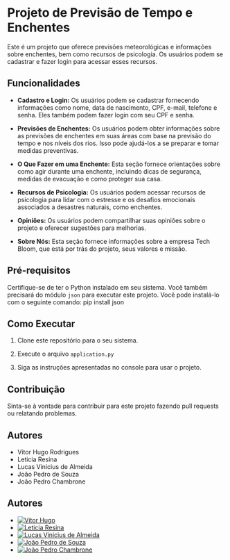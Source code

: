 # Projeto de Previsão de Tempo e Enchentes

Este é um projeto que oferece previsões meteorológicas e informações sobre enchentes, bem como recursos de psicologia. Os usuários podem se cadastrar e fazer login para acessar esses recursos.

## Funcionalidades

- **Cadastro e Login:** Os usuários podem se cadastrar fornecendo informações como nome, data de nascimento, CPF, e-mail, telefone e senha. Eles também podem fazer login com seu CPF e senha.
  
- **Previsões de Enchentes:** Os usuários podem obter informações sobre as previsões de enchentes em suas áreas com base na previsão do tempo e nos níveis dos rios. Isso pode ajudá-los a se preparar e tomar medidas preventivas.
  
- **O Que Fazer em uma Enchente:** Esta seção fornece orientações sobre como agir durante uma enchente, incluindo dicas de segurança, medidas de evacuação e como proteger sua casa.
  
- **Recursos de Psicologia:** Os usuários podem acessar recursos de psicologia para lidar com o estresse e os desafios emocionais associados a desastres naturais, como enchentes.

- **Opiniões:** Os usuários podem compartilhar suas opiniões sobre o projeto e oferecer sugestões para melhorias.

- **Sobre Nós:** Esta seção fornece informações sobre a empresa Tech Bloom, que está por trás do projeto, seus valores e missão.

## Pré-requisitos

Certifique-se de ter o Python instalado em seu sistema. Você também precisará do módulo `json` para executar este projeto. Você pode instalá-lo com o seguinte comando: pip install json

## Como Executar

1. Clone este repositório para o seu sistema.

2. Execute o arquivo `application.py` 

3. Siga as instruções apresentadas no console para usar o projeto.

## Contribuição

Sinta-se à vontade para contribuir para este projeto fazendo pull requests ou relatando problemas.

## Autores

- Vitor Hugo Rodrigues
- Leticia Resina
- Lucas Vinicius de Almeida
- João Pedro de Souza
- João Pedro Chambrone

## Autores

- [![Vitor Hugo](https://github.com/Torugo0.png)](https://github.com/Torugo0)
- [![Leticia Resina](https://github.com/letyresina.png)](https://github.com/letyresina)
- [![Lucas Vinicius de Almeida](https://github.com/lvininicius.png)](https://github.com/lvininicius)
- [![João Pedro de Souza](https://github.com/JBVJoaoV.png)](https://github.com/JBVJoaoV)
- [![João Pedro Chambrone](https://github.com/JoaoChambrone.png)](https://github.com/JoaoChambrone)
